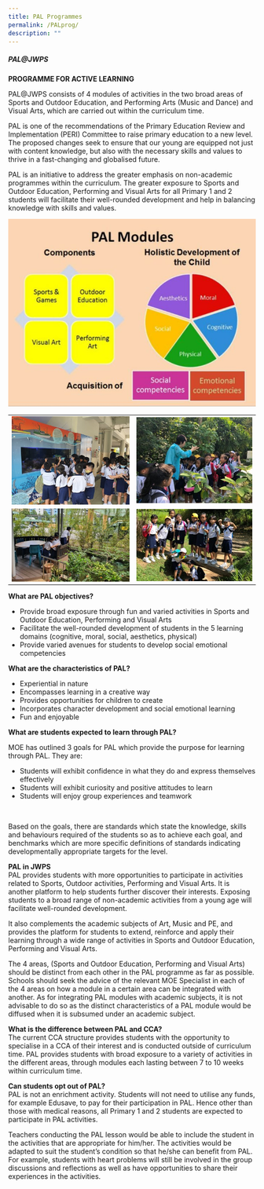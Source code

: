 ```yaml
---
title: PAL Programmes
permalink: /PALprog/
description: ""
---
```


##### PAL@JWPS

**PROGRAMME FOR ACTIVE LEARNING**

PAL@JWPS consists of 4 modules of activities in the two broad areas of Sports and Outdoor Education, and Performing Arts (Music and Dance) and Visual Arts, which are carried out within the curriculum time.<br>

PAL is one of the recommendations of the Primary Education Review and Implementation (PERI) Committee to raise primary education to a new level. The proposed changes seek to ensure that our young are equipped not just with content knowledge, but also with the necessary skills and values to thrive in a fast-changing and globalised future.<br>

PAL is an initiative to address the greater emphasis on non-academic programmes within the curriculum. The greater exposure to Sports and Outdoor Education, Performing and Visual Arts for all Primary 1 and 2 students will facilitate their well-rounded development and help in balancing knowledge with skills and values.<br>


![](/images/PAL.jpg)



|  |  |
| -------- | -------- |
|  ![](/images/PAL/PAL%201.jpg)    |   ![](/images/PAL/PAL%202.jpg)   |
| ![](/images/PAL/PAL%203.jpg) |  ![](/images/PAL/PAL%204.jpg)|



**What are PAL objectives?**<br>

* Provide broad exposure through fun and varied activities in Sports and Outdoor Education, Performing and Visual Arts 
* Facilitate the well-rounded development of students in the 5 learning domains (cognitive, moral, social, aesthetics, physical) 
* Provide varied avenues for students to develop social emotional competencies

**What are the characteristics of PAL?**<br>
* Experiential in nature
* Encompasses learning in a creative way
* Provides opportunities for children to create
* Incorporates character development and social emotional learning
* Fun and enjoyable

**What are students expected to learn through PAL?**<br>

MOE has outlined 3 goals for PAL which provide the purpose for learning through PAL. They are:
* Students will exhibit confidence in what they do and express themselves effectively
* Students will exhibit curiosity and positive attitudes to learn
* Students will enjoy group experiences and teamwork
<br>

Based on the goals, there are standards which state the knowledge, skills and behaviours required of the students so as to achieve each goal, and benchmarks which are more specific definitions of standards indicating developmentally appropriate targets for the level.<br>

**PAL in JWPS**
<br>
PAL provides students with more opportunities to participate in activities related to Sports, Outdoor activities, Performing and Visual Arts. It is another platform to help students further discover their interests. Exposing students to a broad range of non-academic activities from a young age will facilitate well-rounded development.<br>

It also complements the academic subjects of Art, Music and PE, and provides the platform for students to extend, reinforce and apply their learning through a wide range of activities in Sports and Outdoor Education, Performing and Visual Arts.<br>

The 4 areas, (Sports and Outdoor Education, Performing and Visual Arts) should be distinct from each other in the PAL programme as far as possible. Schools should seek the advice of the relevant MOE Specialist in each of the 4 areas on how a module in a certain area can be integrated with another. As for integrating PAL modules with academic subjects, it is not advisable to do so as the distinct characteristics of a PAL module would be diffused when it is subsumed under an academic subject.<br>

**What is the difference between PAL and CCA?**
<br>
The current CCA structure provides students with the opportunity to specialise in a CCA of their interest and is conducted outside of curriculum time. PAL provides students with broad exposure to a variety of activities in the different areas, through modules each lasting between 7 to 10 weeks within curriculum time.<br>

**Can students opt out of PAL?**
<br>
PAL is not an enrichment activity. Students will not need to utilise any funds, for example Edusave, to pay for their participation in PAL. Hence other than those with medical reasons, all Primary 1 and 2 students are expected to participate in PAL activities.<br>

Teachers conducting the PAL lesson would be able to include the student in the activities that are appropriate for him/her. The activities would be adapted to suit the student’s condition so that he/she can benefit from PAL. For example, students with heart problems will still be involved in the group discussions and reflections as well as have opportunities to share their experiences in the activities.